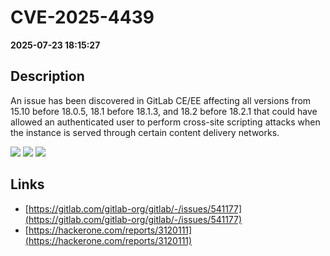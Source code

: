 # CVE-2025-4439

**2025-07-23 18:15:27**

## Description
An issue has been discovered in GitLab CE/EE affecting all versions from 15.10 before 18.0.5, 18.1 before 18.1.3, and 18.2 before 18.2.1 that could have allowed an authenticated user to perform cross-site scripting attacks when the instance is served through certain content delivery networks.

![](https://img.shields.io/static/v1?label=Score&message=7.7&color=red)
![](https://img.shields.io/static/v1?label=Severity&message=HIGH&color=red)
![](https://img.shields.io/static/v1?label=CWE&message=XSS&color=green)

## Links
- [https://gitlab.com/gitlab-org/gitlab/-/issues/541177](https://gitlab.com/gitlab-org/gitlab/-/issues/541177)
- [https://hackerone.com/reports/3120111](https://hackerone.com/reports/3120111)
